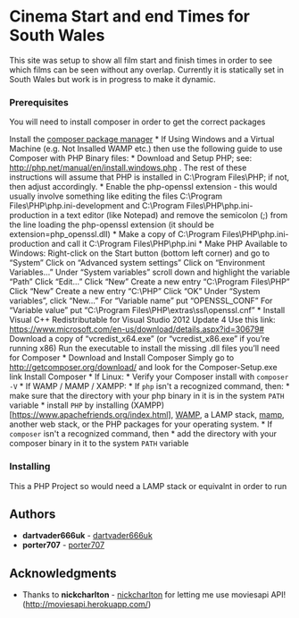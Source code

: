 # Cinema Start and end Times for South Wales

This site was setup to show all film start and finish times in order to see which films can be seen without any overlap. Currently it is statically set in South Wales but work is in progress to make it dynamic.

### Prerequisites

You will need to install composer in order to get the correct packages

Install the [composer package manager](https://getcomposer.org/download/)
	* If Using Windows and a Virtual Machine (e.g. Not Insalled WAMP etc.) then use the following guide to use Composer with PHP Binary files:
		*  Download and Setup PHP; see: http://php.net/manual/en/install.windows.php . The rest of these instructions will assume that PHP is installed in C:\Program Files\PHP; if not, then adjust accordingly.
		*  Enable the php-openssl extension - this would usually involve something like editing the files C:\Program Files\PHP\php.ini-development and C:\Program Files\PHP\php.ini-production in a text editor (like Notepad) and remove the semicolon (;) from the line loading the php-openssl extension (it should be extension=php_openssl.dll)
		* Make a copy of C:\Program Files\PHP\php.ini-production and call it C:\Program Files\PHP\php.ini
		* Make PHP Available to Windows:
			Right-click on the Start button (bottom left corner) and go to “System”
			Click on “Advanced system settings”
			Click on “Environment Variables…”
			Under “System variables” scroll down and highlight the variable “Path”
			Click “Edit…”
			Click “New”
			Create a new entry “C:\Program Files\PHP”
			Click “New”
			Create a new entry “C:\PHP”
			Click “OK”
			Under “System variables”, click “New…”
			For “Variable name” put “OPENSSL_CONF”
			For “Variable value” put “C:\Program Files\PHP\extras\ssl\openssl.cnf”
		* Install Visual C++ Redistributable for Visual Studio 2012 Update 4
			Use this link: https://www.microsoft.com/en-us/download/details.aspx?id=30679#
			Download a copy of “vcredist_x64.exe” (or “vcredist_x86.exe” if you’re running x86)
			Run the executable to install the missing .dll files you’ll need for Composer
		* Download and Install Composer
			Simply go to http://getcomposer.org/download/ and look for the Composer-Setup.exe link
			Install Composer
		* If Linux:
			* Verify your Composer install with `composer -V`
		* If WAMP / MAMP / XAMPP:
			* If `php` isn't a recognized command, then:
				* make sure that the directory with your php binary in it is in the system `PATH` variable 
				* install `PHP` by installing (XAMPP)[https://www.apachefriends.org/index.html], [WAMP](http://www.wampserver.com/en/), a LAMP stack, [mamp](https://www.mamp.info/en/), another web stack, or the PHP packages for your operating system.
			* If `composer` isn't a recognized command, then
				* add the directory with your composer binary in it to the system `PATH` variable

### Installing

This a PHP Project so would need a LAMP stack or equivalnt in order to run

## Authors

* **dartvader666uk** - [dartvader666uk](https://bitbucket.org/dartvader666uk)
* **porter707** - [porter707](https://bitbucket.org/porter707/)

## Acknowledgments

* Thanks to **nickcharlton** - [nickcharlton](https://github.com/nickcharlton/moviesapi) for letting me use moviesapi API! (http://moviesapi.herokuapp.com/)